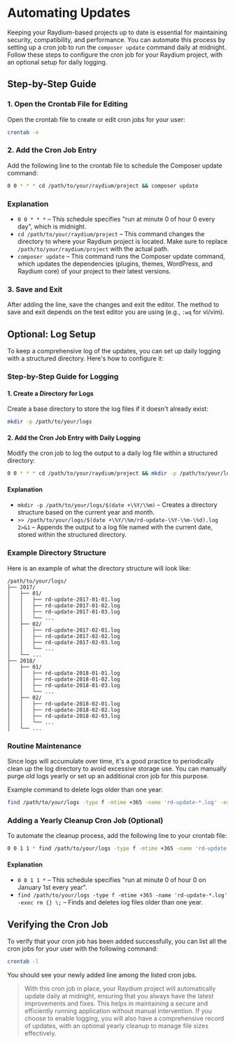# Automating Updates

Keeping your Raydium-based projects up to date is essential for maintaining security, compatibility, and performance. You can automate this process by setting up a cron job to run the `composer update` command daily at midnight. Follow these steps to configure the cron job for your Raydium project, with an optional setup for daily logging.

## Step-by-Step Guide

### 1. Open the Crontab File for Editing

Open the crontab file to create or edit cron jobs for your user:

```bash
crontab -e
```

### 2. Add the Cron Job Entry

Add the following line to the crontab file to schedule the Composer update command:

```bash
0 0 * * * cd /path/to/your/raydium/project && composer update
```

### Explanation

- `0 0 * * *` – This schedule specifies "run at minute 0 of hour 0 every day", which is midnight.
- `cd /path/to/your/raydium/project` – This command changes the directory to where your Raydium project is located. Make sure to replace `/path/to/your/raydium/project` with the actual path.
- `composer update` – This command runs the Composer update command, which updates the dependencies (plugins, themes, WordPress, and Raydium core) of your project to their latest versions.

### 3. Save and Exit

After adding the line, save the changes and exit the editor. The method to save and exit depends on the text editor you are using (e.g., `:wq` for vi/vim).

## Optional: Log Setup

To keep a comprehensive log of the updates, you can set up daily logging with a structured directory. Here's how to configure it:

### Step-by-Step Guide for Logging

#### 1. Create a Directory for Logs

Create a base directory to store the log files if it doesn't already exist:

```bash
mkdir -p /path/to/your/logs
```

#### 2. Add the Cron Job Entry with Daily Logging

Modify the cron job to log the output to a daily log file within a structured directory:

```bash
0 0 * * * cd /path/to/your/raydium/project && mkdir -p /path/to/your/logs/$(date +\%Y/\%m) && composer update >> /path/to/your/logs/$(date +\%Y/\%m/rd-update-\%Y-\%m-\%d).log 2>&1
```

#### Explanation

- `mkdir -p /path/to/your/logs/$(date +\%Y/\%m)` – Creates a directory structure based on the current year and month.
- `>> /path/to/your/logs/$(date +\%Y/\%m/rd-update-\%Y-\%m-\%d).log 2>&1` – Appends the output to a log file named with the current date, stored within the structured directory.

### Example Directory Structure

Here is an example of what the directory structure will look like:

```
/path/to/your/logs/
├── 2017/
│   ├── 01/
│   │   ├── rd-update-2017-01-01.log
│   │   ├── rd-update-2017-01-02.log
│   │   ├── rd-update-2017-01-03.log
│   │   └── ...
│   ├── 02/
│   │   ├── rd-update-2017-02-01.log
│   │   ├── rd-update-2017-02-02.log
│   │   ├── rd-update-2017-02-03.log
│   │   └── ...
│   └── ...
├── 2018/
│   ├── 01/
│   │   ├── rd-update-2018-01-01.log
│   │   ├── rd-update-2018-01-02.log
│   │   ├── rd-update-2018-01-03.log
│   │   └── ...
│   ├── 02/
│   │   ├── rd-update-2018-02-01.log
│   │   ├── rd-update-2018-02-02.log
│   │   ├── rd-update-2018-02-03.log
│   │   └── ...
│   └── ...
```

### Routine Maintenance

Since logs will accumulate over time, it's a good practice to periodically clean up the log directory to avoid excessive storage use. You can manually purge old logs yearly or set up an additional cron job for this purpose.

Example command to delete logs older than one year:

```bash
find /path/to/your/logs -type f -mtime +365 -name 'rd-update-*.log' -exec rm {} \;
```

### Adding a Yearly Cleanup Cron Job (Optional)

To automate the cleanup process, add the following line to your crontab file:

```bash
0 0 1 1 * find /path/to/your/logs -type f -mtime +365 -name 'rd-update-*.log' -exec rm {} \;
```

#### Explanation

- `0 0 1 1 *` – This schedule specifies "run at minute 0 of hour 0 on January 1st every year".
- `find /path/to/your/logs -type f -mtime +365 -name 'rd-update-*.log' -exec rm {} \;` – Finds and deletes log files older than one year.

## Verifying the Cron Job

To verify that your cron job has been added successfully, you can list all the cron jobs for your user with the following command:

```bash
crontab -l
```

You should see your newly added line among the listed cron jobs.



> With this cron job in place, your Raydium project will automatically update daily at midnight, ensuring that you always have the latest improvements and fixes. This helps in maintaining a secure and efficiently running application without manual intervention. If you choose to enable logging, you will also have a comprehensive record of updates, with an optional yearly cleanup to manage file sizes effectively.

